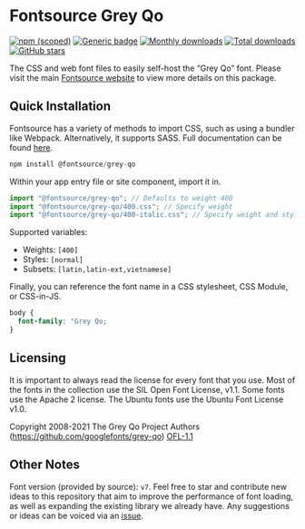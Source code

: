 # Fontsource Grey Qo

[![npm (scoped)](https://img.shields.io/npm/v/@fontsource/grey-qo?color=brightgreen)](https://www.npmjs.com/package/@fontsource/grey-qo) [![Generic badge](https://img.shields.io/badge/fontsource-passing-brightgreen)](https://github.com/fontsource/fontsource) [![Monthly downloads](https://badgen.net/npm/dm/@fontsource/grey-qo)](https://github.com/fontsource/fontsource) [![Total downloads](https://badgen.net/npm/dt/@fontsource/grey-qo)](https://github.com/fontsource/fontsource) [![GitHub stars](https://img.shields.io/github/stars/fontsource/fontsource.svg?style=social&label=Star)](https://github.com/fontsource/fontsource/stargazers)

The CSS and web font files to easily self-host the “Grey Qo” font. Please visit the main [Fontsource website](https://fontsource.org/fonts/grey-qo) to view more details on this package.

## Quick Installation

Fontsource has a variety of methods to import CSS, such as using a bundler like Webpack. Alternatively, it supports SASS. Full documentation can be found [here](https://fontsource.org/docs/getting-started/introduction).

```javascript
npm install @fontsource/grey-qo
```

Within your app entry file or site component, import it in.

```javascript
import "@fontsource/grey-qo"; // Defaults to weight 400
import "@fontsource/grey-qo/400.css"; // Specify weight
import "@fontsource/grey-qo/400-italic.css"; // Specify weight and style

```

Supported variables:
- Weights: `[400]`
- Styles: `[normal]`
- Subsets: `[latin,latin-ext,vietnamese]`

Finally, you can reference the font name in a CSS stylesheet, CSS Module, or CSS-in-JS.

```css
body {
  font-family: "Grey Qo;
}
```

## Licensing
It is important to always read the license for every font that you use.
Most of the fonts in the collection use the SIL Open Font License, v1.1. Some fonts use the Apache 2 license. The Ubuntu fonts use the Ubuntu Font License v1.0.

Copyright 2008-2021 The Grey Qo Project Authors (https://github.com/googlefonts/grey-qo)
[OFL-1.1](http://scripts.sil.org/OFL)

## Other Notes
Font version (provided by source): `v7`.
Feel free to star and contribute new ideas to this repository that aim to improve the performance of font loading, as well as expanding the existing library we already have. Any suggestions or ideas can be voiced via an [issue](https://github.com/fontsource/fontsource/issues).